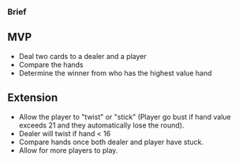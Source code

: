### Brief
## MVP

- Deal two cards to a dealer and a player
- Compare the hands
- Determine the winner from who has the highest value hand

## Extension

- Allow the player to "twist" or "stick" (Player go bust if hand value exceeds 21 and they automatically lose the round).
- Dealer will twist if hand < 16
- Compare hands once both dealer and player have stuck.
- Allow for more players to play.
